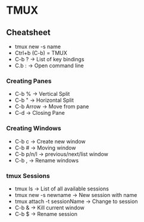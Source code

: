 # TMUX

## Cheatsheet
- tmux new -s name
- Ctrl+b (C-b) = TMUX
- C-b ? -> List of key bindings
- C.b : -> Open command line

### Creating Panes
- C-b % -> Vertical Split
- C-b " -> Horizontal Split
- C-b Arrow -> Move from pane
- C-d -> Closing Pane

### Creating Windows
- C-b c -> Create new window
- C-b # -> Moving window
- C-b p/n/l -> previous/next/list window
- C-b , -> Rename windows

### tmux Sessions
- tmux ls -> List of all available sessions
- tmux new -s newname -> New session with name
- tmux attach -t sessionName -> Change to session
- C-b & -> Kill current window
- C-b $ -> Rename session
